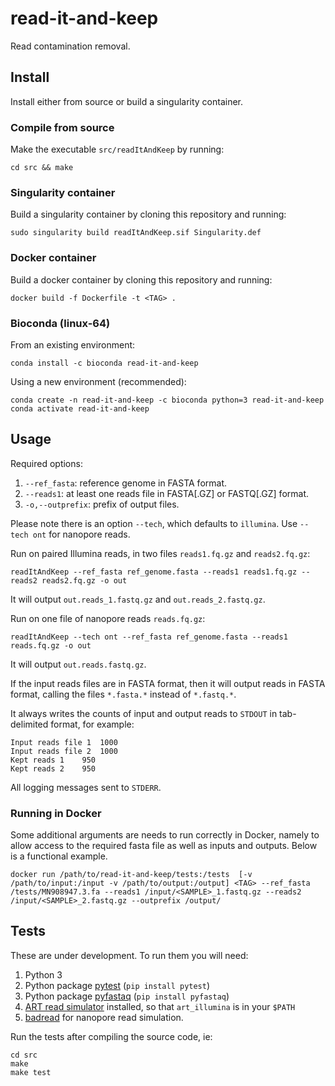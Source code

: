 # read-it-and-keep
Read contamination removal.


## Install
Install either from source or build a singularity container.

### Compile from source
Make the executable `src/readItAndKeep` by running:
```
cd src && make
```

### Singularity container
Build a singularity container by cloning this repository
and running:
```
sudo singularity build readItAndKeep.sif Singularity.def
```

### Docker container
Build a docker container by cloning this repository
and running:
```
docker build -f Dockerfile -t <TAG> .
```

### Bioconda (linux-64)

From an existing environment:
```
conda install -c bioconda read-it-and-keep
```
Using a new environment (recommended):
```
conda create -n read-it-and-keep -c bioconda python=3 read-it-and-keep
conda activate read-it-and-keep
```

## 

## Usage

Required options:
1. `--ref_fasta`: reference genome in FASTA format.
2. `--reads1`: at least one reads file in FASTA[.GZ] or FASTQ[.GZ] format.
3. `-o,--outprefix`: prefix of output files.

Please note there is an option `--tech`, which defaults to `illumina`. Use
`--tech ont` for nanopore reads.

Run on paired Illumina reads, in two files `reads1.fq.gz` and `reads2.fq.gz`:
```
readItAndKeep --ref_fasta ref_genome.fasta --reads1 reads1.fq.gz --reads2 reads2.fq.gz -o out
```
It will output `out.reads_1.fastq.gz` and
`out.reads_2.fastq.gz`.

Run on one file of nanopore reads `reads.fq.gz`:
```
readItAndKeep --tech ont --ref_fasta ref_genome.fasta --reads1 reads.fq.gz -o out
```
It will output `out.reads.fastq.gz`.


If the input reads files are in FASTA format, then it will output reads in
FASTA format, calling the files `*.fasta.*` instead of `*.fastq.*`.

It always writes the counts of input and output reads to `STDOUT` in
tab-delimited format, for example:
```
Input reads file 1	1000
Input reads file 2	1000
Kept reads 1	950
Kept reads 2	950
```
All logging messages sent to `STDERR`.

### Running in Docker

Some additional arguments are needs to run correctly in Docker, namely to allow access to the required fasta file as well as inputs and outputs. Below is a functional example.

```
docker run /path/to/read-it-and-keep/tests:/tests  [-v /path/to/input:/input -v /path/to/output:/output] <TAG> --ref_fasta /tests/MN908947.3.fa --reads1 /input/<SAMPLE>_1.fastq.gz --reads2 /input/<SAMPLE>_2.fastq.gz --outprefix /output/
```
## Tests

These are under development. To run them you will need:
1. Python 3
2. Python package [pytest](https://docs.pytest.org/en/stable/) (`pip install pytest`)
3. Python package [pyfastaq](https://github.com/sanger-pathogens/Fastaq)  (`pip install pyfastaq`)
4. [ART read simulator](https://www.niehs.nih.gov/research/resources/software/biostatistics/art/index.cfm)
   installed, so that `art_illumina` is in your `$PATH`
5. [badread](https://github.com/rrwick/Badread) for nanopore read simulation.

Run the tests after compiling the source code, ie:
```
cd src
make
make test
```
